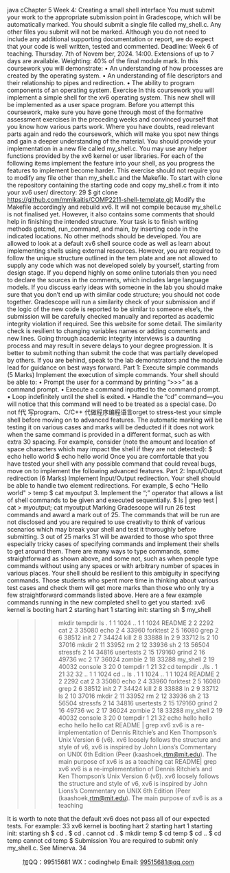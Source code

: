 java cChapter 5
Week 4: Creating a small shell interface
You must submit your work to the appropriate submission point in Gradescope, which will
be automatically marked. You should submit a single file called my_shell.c. Any other
files you submit will not be marked. Although you do not need to include any additional
supporting documentation or report, we do expect that your code is well written, tested and
commented.
Deadline: Week 6 of teaching. Thursday. 7th of Novem ber, 2024. 14:00. Extensions of up to 7 days are available.
Weighting: 40% of the final module mark.
In this coursework you will demonstrate:
• An understanding of how processes are created by the operating system.
• An understanding of file descriptors and their relationship to pipes and redirection.
• The ability to program components of an operating system.
Exercise
In this coursework you will implement a simple shell for the xv6 operating system. This
new shell will be implemented as a user space program. Before you attempt this coursework,
make sure you have gone through most of the formative assessment exercises in the preceding
weeks and convinced yourself that you know how various parts work. Where you have doubts,
read relevant parts again and redo the coursework, which will make you spot new things and
gain a deeper understanding of the material. You should provide your implementation in a
new file called my_shell.c. You may use any helper functions provided by the xv6 kernel or
user libraries. For each of the following items implement the feature into your shell, as you
progress the features to implement become harder. This exercise should not require you to
modify any file other than my_shell.c and the Makefile.
To start with clone the repository containing the starting code and copy my_shell.c
from it into your xv6 user/ directory:
29
$ git clone https://github.com/mmikaitis/COMP2211-shell-template.git
Modify the Makefile accordingly and rebuild xv6. It will not compile because my_shell.c is
not finalised yet. However, it also contains some comments that should help in finishing the
intended structure. Your task is to finish writing methods getcmd, run_command, and main,
by inserting code in the indicated locations. No other methods should be developed.
You are allowed to look at a default xv6 shell source code as well as
learn about implementing shells using external resources. However,
you are required to follow the unique structure outlined in the tem plate and are not allowed to supply any code which was not developed
solely by yourself, starting from design stage. If you depend highly
on some online tutorials then you need to declare the sources in the
comments, which includes large language models. If you discuss early
ideas with someone in the lab you should make sure that you don’t
end up with similar code structure; you should not code together.
Gradescope will run a similarity check of your submission and if the
logic of the new code is reported to be similar to someone else’s,
the submission will be carefully checked manually and reported as
academic integrity violation if required. See this website for some
detail. The similarity check is resilient to changing variables names
or adding comments and new lines.
Going through academic integrity interviews is a daunting process and
may result in severe delays to your degree progression. It is better
to submit nothing than submit the code that was partially developed
by others. If you are behind, speak to the lab demonstrators and the
module lead for guidance on best ways forward.
Part 1: Execute simple commands (5 Marks)
Implement the execution of simple commands. Your shell should be able to:
• Prompt the user for a command by printing “>>>” as a command prompt.
• Execute a command inputted to the command prompt.
• Loop indefinitely until the shell is exited.
• Handle the “cd” command—you will notice that this command will need to be treated
as a special case.
Do not f代 写program、C/C++
代做程序编程语言orget to stress-test your simple shell before moving on to advanced features. The
automatic marking will be testing it on various cases and marks will be deducted if it does
not work when the same command is provided in a different format, such as with extra
30
spacing. For example, consider (note the amount and location of space characters which
may impact the shell if they are not detected):
$ echo hello world
$ echo hello world
Once you are comfortable that you have tested your shell with any possible command that
could reveal bugs, move on to implement the following advanced features.
Part 2: Input/Output redirection (6 Marks)
Implement Input/Output redirection. Your shell should be able to handle two element
redirections. For example,
$ echo "Hello world" > temp
$ cat  myoutput
3. Implement the “;” operator that allows a list of shell commands to be given and
executed sequentially.
$ ls | grep test | cat > myoutput; cat myoutput
Marking
Gradescope will run 26 test commands and award a mark out of 25. The commands that will
be run are not disclosed and you are required to use creativity to think of various scenarios
which may break your shell and test it thoroughly before submitting. 3 out of 25 marks
31
will be awarded to those who spot three especially tricky cases of specifying commands and
implement their shells to get around them.
There are many ways to type commands, some straightforward as shown above, and
some not, such as when people type commands without using any spaces or with arbitrary
number of spaces in various places. Your shell should be resilient to this ambiguity in
specifying commands. Those students who spent more time in thinking about various test
cases and check them will get more marks than those who only try a few straightforward
commands listed above.
Here are a few example commands running in the new completed shell to get you started:
xv6 kernel is booting
hart 2 starting
hart 1 starting
init: starting sh
$ my_shell
>>> mkdir tempdir
>>> ls
. 1 1 1024
.. 1 1 1024
README 2 2 2292
cat 2 3 35080
echo 2 4 33960
forktest 2 5 16080
grep 2 6 38512
init 2 7 34424
kill 2 8 33888
ln 2 9 33712
ls 2 10 37016
mkdir 2 11 33952
rm 2 12 33936
sh 2 13 56504
stressfs 2 14 34816
usertests 2 15 179160
grind 2 16 49736
wc 2 17 36024
zombie 2 18 33288
my_shell 2 19 40032
console 3 20 0
tempdir 1 21 32
>>> cd tempdir
>>> ../ls
. 1 21 32
32
.. 1 1 1024
>>> cd ..
>>> ls
. 1 1 1024
.. 1 1 1024
README 2 2 2292
cat 2 3 35080
echo 2 4 33960
forktest 2 5 16080
grep 2 6 38512
init 2 7 34424
kill 2 8 33888
ln 2 9 33712
ls 2 10 37016
mkdir 2 11 33952
rm 2 12 33936
sh 2 13 56504
stressfs 2 14 34816
usertests 2 15 179160
grind 2 16 49736
wc 2 17 36024
zombie 2 18 33288
my_shell 2 19 40032
console 3 20 0
tempdir 1 21 32
>>> echo hello
hello
>>> echo hello
hello
>>> cat README | grep xv6
xv6 is a re-implementation of Dennis Ritchie’s and Ken Thompson’s Unix
Version 6 (v6). xv6 loosely follows the structure and style of v6,
xv6 is inspired by John Lions’s Commentary on UNIX 6th Edition (Peer
(kaashoek,rtm@mit.edu). The main purpose of xv6 is as a teaching
>>> cat README| grep xv6
xv6 is a re-implementation of Dennis Ritchie’s and Ken Thompson’s Unix
Version 6 (v6). xv6 loosely follows the structure and style of v6,
xv6 is inspired by John Lions’s Commentary on UNIX 6th Edition (Peer
(kaashoek,rtm@mit.edu). The main purpose of xv6 is as a teaching
>>>
It is worth to note that the default xv6 does not pass all of our expected tests. For
example:
33
xv6 kernel is booting
hart 2 starting
hart 1 starting
init: starting sh
$ cd .
$ cd .
cannot cd .
$ mkdir temp
$ cd temp
$ cd ..
$ cd temp
cannot cd temp
$
Submission
You are required to submit only my_shell.c. See Minerva.
34

         
加QQ：99515681  WX：codinghelp  Email: 99515681@qq.com
